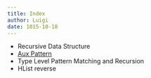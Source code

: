 ```yaml
---
title: Index
author: Luigi
date: 1015-10-18 
---
```


 - Recursive Data Structure
 - [Aux Pattern](/posts/2015/09/13/aux-pattern.html)
 - Type Level Pattern Matching and Recursion
 - HList reverse
